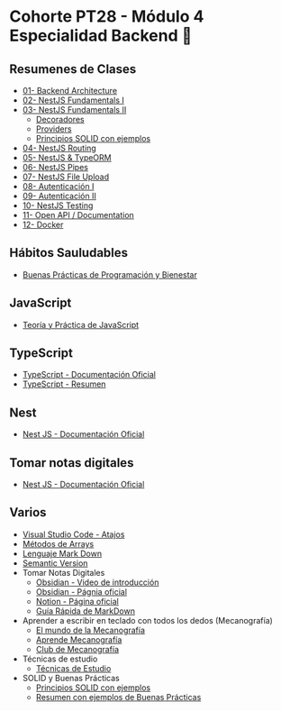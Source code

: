 # Cohorte PT28 - Módulo 4 Especialidad Backend 💾

## Resumenes de Clases

- [01- Backend Architecture](./readmes/clases/NestJS-01.md)
- [02- NestJS Fundamentals I](./readmes/clases/NestJS-02.md)
- [03- NestJS Fundamentals II](./readmes/clases/NestJS-03.md)
  - [Decoradores](./readmes/clases/NestJS-03-Decoradores.md)
  - [Providers](./readmes/clases/NestJS-03-Providers.md)
  - [Principios SOLID con ejemplos](./readmes/javascript/SOLID.md)
- [04- NestJS Routing](./readmes/clases/NestJS-04.md)
- [05- NestJS & TypeORM](./readmes/clases/NestJS-05.md)
- [06- NestJS Pipes]()
- [07- NestJS File Upload]()
- [08- Autenticación I]()
- [09- Autenticación II]()
- [10- NestJS Testing]()
- [11- Open API / Documentation]()
- [12- Docker]()

## Hábitos Sauludables

- [Buenas Prácticas de Programación y Bienestar](./readmes/HabitosSaludables.md)

## JavaScript

- [Teoría y Práctica de JavaScript](./readmes/javascript/JavaScript.md)

## TypeScript

- [TypeScript - Documentación Oficial](https://www.typescriptlang.org/)
- [TypeScript - Resumen](./readmes/TypeScript.md)

## Nest

- [Nest JS - Documentación Oficial](https://nestjs.com/)

## Tomar notas digitales

- [Nest JS - Documentación Oficial](https://nestjs.com/)

## Varios

- [Visual Studio Code - Atajos](./readmes/vsc-01.md)
- [Métodos de Arrays](./readmes/arrays-metodos.md)
- [Lenguaje Mark Down](./readmes/MarkDown.md)
- [Semantic Version](./readmes/SemanticVersion.md)
- Tomar Notas Digitales
  - [Obsidian - Video de introducción](https://www.youtube.com/watch?v=64pI_dKYZOg&t=613s)
  - [Obsidian - Págnia oficial](https://obsidian.md/)
  - [Notion - Página oficial](https://www.notion.com/es)
  - [Guía Rápida de MarkDown](./readmes/markDown.md)
- Aprender a escribir en teclado con todos los dedos (Mecanografía)
  - [El mundo de la Mecanografía](https://www.edclub.com/es/library/el-mundo-de-la-mecanograf%C3%ADa)
  - [Aprende Mecanografía](https://www.mecanografia-online.com/)
  - [Club de Mecanografía](https://www-typingclub-com.translate.goog/?_x_tr_sl=en&_x_tr_tl=es&_x_tr_hl=es&_x_tr_pto=tc)
- Técnicas de estudio
  - [Técnicas de Estudio](./readmes/tecnicasEstudio.md)
- SOLID y Buenas Prácticas
  - [Principios SOLID con ejemplos](./readmes/javascript/SOLID.md)
  - [Resumen con ejemplos de Buenas Prácticas](./readmes/javascript/BuenasPracticas.md)
